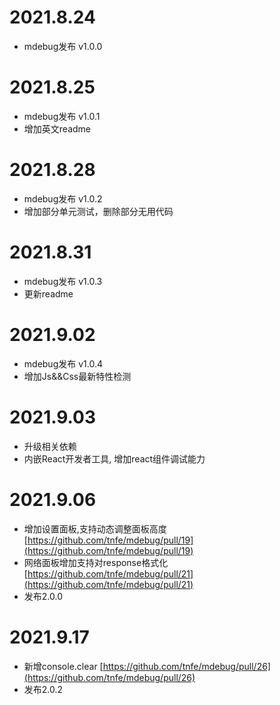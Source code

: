 # 2021.8.24

+ mdebug发布 v1.0.0

# 2021.8.25

+ mdebug发布 v1.0.1
+ 增加英文readme

# 2021.8.28

+ mdebug发布 v1.0.2
+ 增加部分单元测试，删除部分无用代码

# 2021.8.31

+ mdebug发布 v1.0.3
+ 更新readme

# 2021.9.02

+ mdebug发布 v1.0.4
+ 增加Js&&Css最新特性检测

# 2021.9.03

+ 升级相关依赖
+ 内嵌React开发者工具, 增加react组件调试能力

# 2021.9.06

+ 增加设置面板,支持动态调整面板高度 [https://github.com/tnfe/mdebug/pull/19](https://github.com/tnfe/mdebug/pull/19)
+ 网络面板增加支持对response格式化 [https://github.com/tnfe/mdebug/pull/21](https://github.com/tnfe/mdebug/pull/21)
+ 发布2.0.0

# 2021.9.17

+ 新增console.clear [https://github.com/tnfe/mdebug/pull/26](https://github.com/tnfe/mdebug/pull/26)
+ 发布2.0.2

